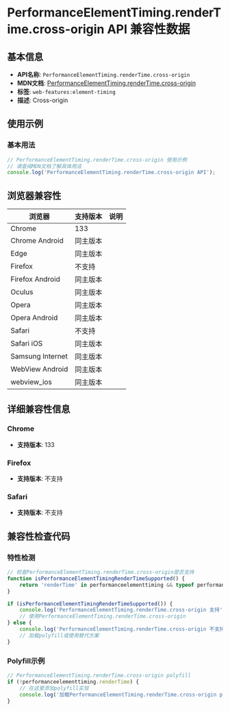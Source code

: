 # PerformanceElementTiming.renderTime.cross-origin API 兼容性数据

## 基本信息

- **API名称**: `PerformanceElementTiming.renderTime.cross-origin`
- **MDN文档**: [PerformanceElementTiming.renderTime.cross-origin](https://developer.mozilla.org/docs/Web/API/PerformanceElementTiming/renderTime#cross-origin_image_render_time)
- **标签**: `web-features:element-timing`
- **描述**: Cross-origin

## 使用示例

### 基本用法

```javascript
// PerformanceElementTiming.renderTime.cross-origin 使用示例
// 请查阅MDN文档了解具体用法
console.log('PerformanceElementTiming.renderTime.cross-origin API');
```

## 浏览器兼容性

| 浏览器 | 支持版本 | 说明 |
|--------|----------|------|
| Chrome | 133 |  |
| Chrome Android | 同主版本 |  |
| Edge | 同主版本 |  |
| Firefox | 不支持 |  |
| Firefox Android | 同主版本 |  |
| Oculus | 同主版本 |  |
| Opera | 同主版本 |  |
| Opera Android | 同主版本 |  |
| Safari | 不支持 |  |
| Safari iOS | 同主版本 |  |
| Samsung Internet | 同主版本 |  |
| WebView Android | 同主版本 |  |
| webview_ios | 同主版本 |  |

## 详细兼容性信息

### Chrome

- **支持版本**: 133

### Firefox

- **支持版本**: 不支持

### Safari

- **支持版本**: 不支持

## 兼容性检查代码

### 特性检测

```javascript
// 检查PerformanceElementTiming.renderTime.cross-origin是否支持
function isPerformanceElementTimingRenderTimeSupported() {
    return 'renderTime' in performanceelementtiming && typeof performanceelementtiming.renderTime === 'function';
}

if (isPerformanceElementTimingRenderTimeSupported()) {
    console.log('PerformanceElementTiming.renderTime.cross-origin 支持');
    // 使用PerformanceElementTiming.renderTime.cross-origin
} else {
    console.log('PerformanceElementTiming.renderTime.cross-origin 不支持，需要polyfill');
    // 加载polyfill或使用替代方案
}
```

### Polyfill示例

```javascript
// PerformanceElementTiming.renderTime.cross-origin polyfill
if (!performanceelementtiming.renderTime) {
    // 在这里添加polyfill实现
    console.log('加载PerformanceElementTiming.renderTime.cross-origin polyfill');
}
```

